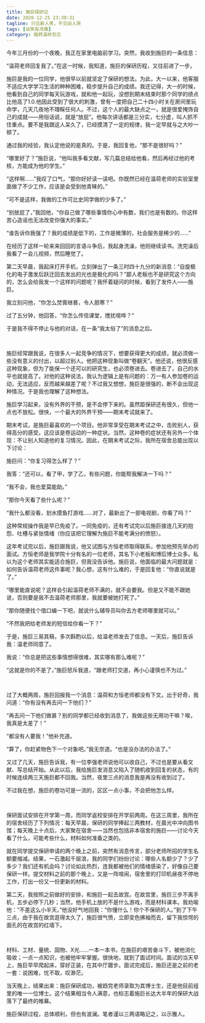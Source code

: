 ```yaml
---
title: 施巨保研记
date: 2020-12-25 23:39:31
tagline: 只见新人笑，不见旧人哭
tags: [谈笑有鸿儒]
category: 路转溪桥忽见
---
```

 今年三月份的一个夜晚，我正在家里电脑前学习。突然，我收到施巨的一条信息：  

“温荷老师回复我了。”在这一时候，我知道，施巨的保研历程，又往前进了一步。  

施巨是我的一位同学，他很早以前就坚定了保研的想法。为此，大一以来，他客服不适应大学学习生活的种种困难，稳步提升自己的成绩。我还记得，大一的时候，他看到自己的同学每天玩游戏，就和他一起玩，没想到期末结束时那个同学的绩点比他高了1.0.他因此受到了很大的刺激，曾有一度把自己二十四小时关在房间里玩命学，几天几夜地不理睬任何人。不过，这个人的最大缺点之一，就是很爱掩饰自己的成就——用俗话说，就是“放屁”。他每次讲话都是三分实，七分虚，叫人抓不住重点。要不是我跟这人呆久了，已经摸清了一定的规律，我一定早就与之大吵一顿了。  

通过我的经验，我认定他说的是真的。于是，我回复他，“那不是很好吗？”  

“哪里好了？”施巨说，“他叫我多看文献，写几篇总结给他看，然后再经过他的考核，方能成为他的学生。”  

“这样啊……”我叹了口气，“那你好好读一读吧。你既然已经在温荷老师的实验室里面做了不少工作，应该是会受到他青睐的。”  

“可不是这样，我做的工作可比史同学做的少多了。”  

“别放屁了，”我回他，“你自己做了哪些事情你心中有数，我们也是有数的。你这样苦心造谣也无法改变你强大的事实。”  

“谁告诉你我强了？我的成绩是低下的，工作是微薄的，社会服务是稀少的……”  

在经历了这样一轮来来回回的言语斗争后，我起身洗澡，他则继续读书。洗完澡后我看了一会儿视频，然后睡觉了。  

第二天早晨，我起床打开手机，立刻弹出了一条三时四十九分的新消息：“自旋极化的电子激发后跃迁回去发出的光也是极化的吗？”鄙人老板也不是研究这个方向的，怎么会给我发一个这样的问题呢？我怀着疑问的时候，看到了发件人——施巨。  

我立刻问他，“你怎么焚膏继晷，令人胆寒？”  

过了五分钟，他回答，“你怎么传信课堂，搅扰喧哗？”  

于是我不得不停止与他的对话，在一条“我太俗了”的消息之后。  

&nbsp;  

施巨经常跟我说，在很多人一起竞争的情况下，想要获得更大的成绩，就必须做一些没有意义的付出，以超过别人。他把这种现象叫做“卷翻天”。他还说，他很反感这种现象，但为了能保一个还可以的研究生，也必须卷进去。卷进去了，自己的水平也就提高了。对他的这种说法，我认为逻辑上是有问题的：万一有人参加卷的运动，无法适应，反而越来越差了呢？不过我又想想，施巨是很强的，断不会出现这种情况。于是我也理解了这种想法。  

施巨学习起来，没有外界的干预，是不会停下来的。虽然距保研还有很久，但他一点也不放松。很快，一个最大的外界干预——期末考试就来了。 

期末考试，是施巨最喜欢的一个项目。他非常享受在期末考试之中，击败别人，获得高分的感受。这应该是卷运动的一种症状。当然，这种卷的症状还有另外一个体现：不让别人知道他的复习情况。因此，在期末考试之际，我所在宿舍总能出现以下讨论：  

施巨问：“你复习得怎么样了？”  

我答：“还可以，看了甲，学了乙，有些问题，你能帮我解决一下吗？”  

“我不会，我也爱莫能助。”  

“那你今天看了些什么呢？”  

“我什么都没看，划水摸鱼打游戏……对了，最新出了一部电视剧，你看了吗？”  

这种常规操作我是早已免疫了。一同免疫的，还有考试完以后施巨接连几天的抱怨、吐槽与紧张情绪（你应该把它理解为施巨不能考满分的愤怒）。  

这年考试完以后，施巨跟我说，他又试图与方恒老师取得联系，参加他预先举办的面试。方恒老师是我学院十分有名的一位老师，其名下小老板和博后博士众多。私以为这个老师其实能适合施巨，但我没告诉他。施巨说，他面临的最大问题就是：如何告诉温荷老师这件事呢？我心想，这有什么难的，于是回复他：“你直说就是了。”  

“哪里能直说呢？这样会引起温荷老师不满的，就不会要我。但是又不能不跟她说，否则要是我不去温荷老师那里，我就要被她打死了。”  

“那你随便找个借口编一下吧，就说什么辅导员叫你去方老师哪里就可以。”  

“不然我把给老师发的短信给你看一下？”  

于是，施巨三易其稿，多次斟酌以后，给温老师发去了信息。一天后，施巨告诉我：温老师同意了。  

我说：“你总是把这些事情想得很难，其实哪有那么难呢？”  

“这就是你的不是了，”施巨怒斥我道，“跟老师打交道，再小心谨慎也不为过。”  

&nbsp;  

过了大概两周，施巨回报我一个消息：温荷和方恒老师都没有下文。出于好奇，我问道：“你有没有再去问一下他们？”  

“再去问一下他们做甚？别的同学都已经收到消息了，我做这些无用功干嘛？唉，我真是太差了！”  

“都没有人要我！”他补充道。  

“算了，你赶紧物色下一个对象吧。”我无奈道。“也是没办法的办法了。”  

又过了几天，施巨告诉我，有一位李强老师说他可以收自己，不过也是要从看文献、写总结开始。从此以后，我给施巨发消息又陷入了随机收到回复的状态，有的时候连续两三天施巨都不回我。当然，夜里三点的消息我是再没有收到过了。  

不过我在想，施巨的卷功可是一流的，区区一点小事，不会把他怎么样。  

&nbsp;  

保研面试安排在开学第一周，而同学返校安排在开学前两周。在这三周里，我所在的宿舍经历了下列情况：每天早晨，保研的同学捧起三两教材，在晨光中冲向图书馆；每天晚上十点后，大家聚在宿舍——当然也包括非本宿舍的施巨——讨论今天看了什么，可能考些什么，材料如何准备之类的。  

就在同学提交保研申请的两个晚上之前，突然有消息传言，部分老师所招的学生名额要缩减。结果，一石激起千层浪，我的同学们纷纷讨论：哪些人名额少了？少了多少？我们还有机会吗？讨论如此热烈，连我都被他们的情绪感染了，好像自己要保研一样。提交材料之前的那个晚上，又是一阵喧闹，宿舍里的打印机昼夜不停地工作，打出一份又一份更新的材料。  

第二天，我按照之前做好的安排，和施巨一起去故宫。在故宫里，施巨三步不离手机，五步必停下几秒；当然，他手机上放的不是什么游戏，而是材科课本。我劝喻他：“不差这么小半天。”他没好气地回我：“你懂什么！你个不保研的人。”到了下午三点，由于我在故宫逛得太久了，施巨很气愤，立即变色拂袖而去，留下我惊愕的面孔的在故宫的红墙下。  

&nbsp;  

材科、工材、量统、固物、X光……一本一本书，在施巨的艰苦奋斗下，被他消化吸收；一点一点知识，也被他牢牢掌握。很快地，就到了面试时间。面试的当天早上，施巨早早爬起床，穿好正装，在其中厅踱步。面试完成后，施巨还是之前的老一套：说困难，忧不取，叹渺茫。  

当天晚上，结果出来：施巨保研成功，被趋完老师录取为其博士生，还是他目前组里的唯一一位博士。这个结果相当令人满意，也标志着施巨长达大半年的保研大战落下了最终的帷幕。  

施巨保研过程，总体顺利，但也有波澜。笔者谨以三两语略记之，以示雅人。  